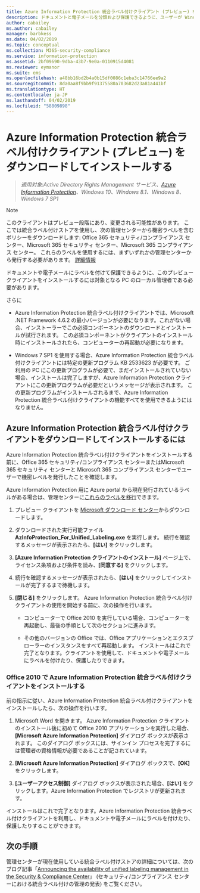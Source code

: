 ```yaml
---
title: Azure Information Protection 統合ラベル付けクライアント (プレビュー) をダウンロードしてインストールする
description: ドキュメントと電子メールを分類および保護できるように、ユーザーが Windows 用 Azure Information Protection 統合ラベル付けクライアントのプレビュー バージョンをインストールするための手順です。
author: cabailey
ms.author: cabailey
manager: barbkess
ms.date: 04/02/2019
ms.topic: conceptual
ms.collection: M365-security-compliance
ms.service: information-protection
ms.assetid: 2bf09690-9dba-43b7-9e0a-0110915d4081
ms.reviewer: eymanor
ms.suite: ems
ms.openlocfilehash: a48bb16bd2b4a0b15df0086c1eba3c14766ee9a2
ms.sourcegitcommit: 8da0aa8f9bb9f91375580a703682d23a81a441bf
ms.translationtype: HT
ms.contentlocale: ja-JP
ms.lasthandoff: 04/02/2019
ms.locfileid: "58809898"
---
```

# <a name="download-and-install-the-azure-information-protection-unified-labeling-client-preview"></a>Azure Information Protection 統合ラベル付けクライアント (プレビュー) をダウンロードしてインストールする

>*適用対象:Active Directory Rights Management サービス、[Azure Information Protection](https://azure.microsoft.com/pricing/details/information-protection)、Windows 10、Windows 8.1、Windows 8、Windows 7 SP1*

> [!NOTE]
> このクライアントはプレビュー段階にあり、変更される可能性があります。 ここでは統合ラベル付けストアを使用し、次の管理センターから機密ラベルを含むポリシーをダウンロードします: Office 365 セキュリティ/コンプライアンス センター、Microsoft 365 セキュリティ センター、Microsoft 365 コンプライアンス センター。 これらのラベルを使用するには、まずいずれかの管理センターから発行する必要があります。 [詳細情報](https://techcommunity.microsoft.com/t5/Security-Privacy-and-Compliance/Announcing-the-availability-of-unified-labeling-management-in/ba-p/262492)

ドキュメントや電子メールにラベルを付けて保護できるように、このプレビュー クライアントをインストールするには対象となる PC のローカル管理者である必要があります。

さらに

- Azure Information Protection 統合ラベル付けクライアントでは、Microsoft .NET Framework 4.6.2 の最小バージョンが必要になります。これがない場合、インストーラーでこの必須コンポーネントのダウンロードとインストールが試行されます。 この必須コンポーネントがクライアントのインストール時にインストールされたら、コンピューターの再起動が必要になります。

- Windows 7 SP1 を使用する場合、Azure Information Protection 統合ラベル付けクライアントには特定の更新プログラム KB 2533623 が必要です。 ご利用の PC にこの更新プログラムが必要で、まだインストールされていない場合、インストールは完了しますが、Azure Information Protection クライアントにこの更新プログラムが必要だというメッセージが表示されます。 この更新プログラムがインストールされるまで、Azure Information Protection 統合ラベル付けクライアントの機能すべてを使用できるようにはなりません。 

## <a name="to-download-and-install-the-azure-information-protection-unified-labeling-client"></a>Azure Information Protection 統合ラベル付けクライアントをダウンロードしてインストールするには

Azure Information Protection 統合ラベル付けクライアントをインストールする前に、Office 365 セキュリティ/コンプライアンス センターまたはMicrosoft 365 セキュリティ センターと Microsoft 365 コンプライアンス センターでユーザーで機密レベルを発行したことを確認します。 

Azure Information Protection 用に Azure portal から現在発行されているラベルがある場合は、管理センターに[これらのラベルを移行](../configure-policy-migrate-labels.md)できます。

1. プレビュー クライアントを [Microsoft ダウンロード センター](https://www.microsoft.com/en-us/download/details.aspx?id=57440)からダウンロードします。

2. ダウンロードされた実行可能ファイル **AzInfoProtection_For_Unified_Labeling.exe** を実行します。 続行を確認するメッセージが表示されたら、**[はい]** をクリックします。    

3. **[Azure Information Protection クライアントのインストール]** ページ上で、ライセンス条項および条件を読み、**[同意する]** をクリックします。

4. 続行を確認するメッセージが表示されたら、**[はい]** をクリックしてインストールが完了するまで待機します。

6. **[閉じる]** をクリックします。 Azure Information Protection 統合ラベル付けクライアントの使用を開始する前に、次の操作を行います。

    - コンピューターで Office 2010 を実行している場合、コンピューターを再起動し、最後の手順として次のセクションに進みます。    
        
    - その他のバージョンの Office では、Office アプリケーションとエクスプローラーのインスタンスをすべて再起動します。 インストールはこれで完了となります。クライアントを使用して、ドキュメントや電子メールにラベルを付けたり、保護したりできます。

### <a name="installing-the-azure-information-protection-unified-labeling-client-with-office-2010"></a>Office 2010 で Azure Information Protection 統合ラベル付けクライアントをインストールする

前の指示に従い、Azure Information Protection 統合ラベル付けクライアントをインストールしたら、次の操作を行います。

1. Microsoft Word を開きます。 Azure Information Protection クライアントのインストール後に初めて Office 2010 アプリケーションを実行した場合、**[Microsoft Azure Information Protection]** ダイアログ ボックスが表示されます。 このダイアログ ボックスには、サインイン プロセスを完了するには管理者の資格情報が必要であることが記されています。

2. **[Microsoft Azure Information Protection]** ダイアログ ボックスで、**[OK]** をクリックします。

3. **[ユーザーアクセス制御]** ダイアログ ボックスが表示された場合、**[はい]** をクリックします。Azure Information Protection でレジストリが更新されます。

インストールはこれで完了となります。Azure Information Protection 統合ラベル付けクライアントを利用し、ドキュメントや電子メールにラベルを付けたり、保護したりすることができます。

## <a name="next-steps"></a>次の手順

管理センターが現在使用している統合ラベル付けストアの詳細については、次のブログ記事「[Announcing the availability of unified labeling management in the Security & Compliance Center](https://techcommunity.microsoft.com/t5/Security-Privacy-and-Compliance/Announcing-the-availability-of-unified-labeling-management-in/ba-p/262492)」 (セキュリティ/コンプライアンス センターにおける統合ラベル付けの管理の発表) をご覧ください。
